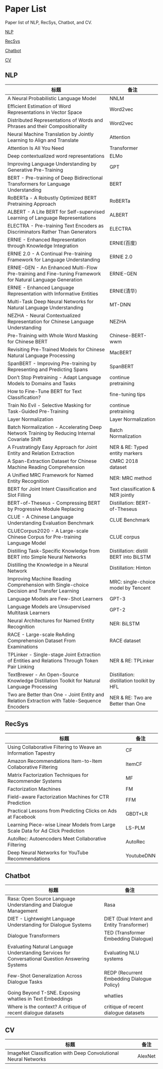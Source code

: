 # Paper List
Paper list of NLP, RecSys, Chatbot, and CV.

[NLP](#NLP)

[RecSys](#RecSys)

[Chatbot](#Chatbot)

[CV](#CV)

## NLP

| 标题                                                         | 备注                                      |
| ------------------------------------------------------------ | ----------------------------------------- |
| A Neural Probabilistic Language Model                        | NNLM                                      |
| Efficient Estimation of Word Representations in Vector Space | Word2vec                                  |
| Distributed Representations of Words and Phrases and their Compositionality | Word2vec                                  |
| Neural Machine Translation by Jointly Learning to Align and Translate | Attention                                 |
| Attention Is All You Need                                    | Transformer                               |
| Deep contextualized word representations                     | ELMo                                      |
| Improving Language Understanding by Generative Pre-Training  | GPT                                       |
| BERT - Pre-training of Deep Bidirectional Transformers for Language Understanding | BERT                                      |
| RoBERTa - A Robustly Optimized BERT Pretraining Approach     | RoBERTa                                   |
| ALBERT - A Lite BERT for Self-supervised Learning of Language Representations | ALBERT                                    |
| ELECTRA - Pre-training Text Encoders as Discriminators Rather Than Generators | ELECTRA                                   |
| ERNIE - Enhanced Representation through Knowledge Integration | ERNIE(百度)                               |
| ERNIE 2.0 - A Continual Pre-training Framework for Language Understanding | ERNIE 2.0                                 |
| ERNIE-GEN - An Enhanced Multi-Flow Pre-training and Fine-tuning Framework for Natural Language Generation | ERNIE-GEN                                 |
| ERNIE - Enhanced Language Representation with Informative Entities | ERNIE(清华)                               |
| Multi-Task Deep Neural Networks for Natural Language Understanding | MT-DNN                                    |
| NEZHA - Neural Contextualized Representation for Chinese Language Understanding | NEZHA                                     |
| Pre-Training with Whole Word Masking for Chinese BERT        | Chinese-BERT-wwm                          |
| Revisiting Pre-Trained Models for Chinese Natural Language Processing | MacBERT                                   |
| SpanBERT - Improving Pre-training by Representing and Predicting Spans | SpanBERT                                  |
| Don’t Stop Pretraining - Adapt Language Models to Domains and Tasks | continue pretraining                      |
| How to Fine-Tune BERT for Text Classification?               | fine-tuning tips                          |
| Train No Evil - Selective Masking for Task-Guided Pre-Training | continue pretraining                      |
| Layer Normalization                                          | Layer Normalization                       |
| Batch Normalization - Accelerating Deep Network Training by Reducing Internal Covariate Shift | Batch Normalization                       |
| A Frustratingly Easy Approach for Joint Entity and Relation Extraction | NER & RE: Typed entity markers            |
| A Span-Extraction Dataset for Chinese Machine Reading Comprehension | CMRC 2018 dataset                         |
| A Unified MRC Framework for Named Entity Recognition         | NER: MRC method                           |
| BERT for Joint Intent Classification and Slot Filling        | Text classification & NER jointly         |
| BERT-of-Theseus - Compressing BERT by Progressive Module Replacing | Distillation: BERT-of-Theseus             |
| CLUE - A Chinese Language Understanding Evaluation Benchmark | CLUE Benchmark                            |
| CLUECorpus2020 - A Large-scale Chinese Corpus for Pre-training Language Model | CLUE corpus                               |
| Distilling Task-Specific Knowledge from BERT into Simple Neural Networks | Distillation: distill BERT into BiLSTM    |
| Distilling the Knowledge in a Neural Network                 | Distillation: Hinton                      |
| Improving Machine Reading Comprehension with Single-choice Decision and Transfer Learning | MRC: single-choice model by Tencent       |
| Language Models are Few-Shot Learners                        | GPT-3                                     |
| Language Models are Unsupervised Multitask Learners          | GPT-2                                     |
| Neural Architectures for Named Entity Recognition            | NER: BiLSTM                               |
| RACE - Large-scale ReAding Comprehension Dataset From Examinations | RACE dataset                              |
| TPLinker - Single-stage Joint Extraction of Entities and Relations Through Token Pair Linking | NER & RE: TPLinker                        |
| TextBrewer - An Open-Source Knowledge Distillation Toolkit for Natural Language Processing | Distillation: distillation toolkit by HFL |
| Two are Better than One - Joint Entity and Relation Extraction with Table-Sequence Encoders | NER & RE: Two are Better than One         |

## RecSys

| 标题                                                         | 备注       |
| ------------------------------------------------------------ | ---------- |
| Using Collaborative Filtering to Weave an Information Tapestry | CF         |
| Amazon Recommendations Item-to-Item Collaborative Filtering  | ItemCF     |
| Matrix Factorization Techniques for Recommender Systems      | MF         |
| Factorization Machines                                       | FM         |
| Field-aware Factorization Machines for CTR Prediction        | FFM        |
| Practical Lessons from Predicting Clicks on Ads at Facebook  | GBDT+LR    |
| Learning Piece-wise Linear Models from Large Scale Data for Ad Click Prediction | LS-PLM     |
| AutoRec: Autoencoders Meet Collaborative Filtering           | AutoRec    |
| Deep Neural Networks for YouTube Recommendations             | YoutubeDNN |

## Chatbot

| 标题                                                         | 备注                                       |
| ------------------------------------------------------------ | ------------------------------------------ |
| Rasa: Open Source Language Understanding and Dialogue Management | Rasa                                       |
| DIET - Lightweight Language Understanding for Dialogue Systems | DIET (Dual Intent and Entity Transformer)  |
| Dialogue Transformers                                        | TED (Transformer Embedding Dialogue)       |
| Evaluating Natural Language Understanding Services for Conversational Question Answering Systems | Evaluating NLU systems                     |
| Few-Shot Generalization Across Dialogue Tasks                | REDP (Recurrent Embedding Dialogue Policy) |
| Going Beyond T-SNE. Exposing whatlies in Text Embeddings     | whatlies                                   |
| Where is the context? A critique of recent dialogue datasets | critique of recent dialogue datasets       |

## CV

| 标题                                                         | 备注    |
| ------------------------------------------------------------ | ------- |
| ImageNet Classification with Deep Convolutional Neural Networks | AlexNet |